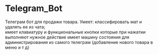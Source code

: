 # Telegram_Bot
Телеграм бот для продажи товара. Умеет:
классифировать мат и удалять ее из чата;  
имеет клавиатуру и функциональные кнопки которые при нажатии выполняют нужное действие
имеет машину состояния для администрирования из самого телеграм (добавление нового товара в меню и т д)

